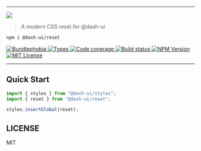 <hr/>

<img src='https://github.com/dash-ui/styles/raw/main/assets/logo.png'/>

> A modern CSS reset for @dash-ui

```sh
npm i @dash-ui/reset
```

<p>
  <a href="https://bundlephobia.com/result?p=@dash-ui/reset">
    <img alt="Bundlephobia" src="https://img.shields.io/bundlephobia/minzip/@dash-ui/reset?style=for-the-badge&labelColor=24292e">
  </a>
  <a aria-label="Types" href="https://www.npmjs.com/package/@dash-ui/reset">
    <img alt="Types" src="https://img.shields.io/npm/types/@dash-ui/reset?style=for-the-badge&labelColor=24292e">
  </a>
  <a aria-label="Code coverage report" href="https://codecov.io/gh/dash-ui/reset">
    <img alt="Code coverage" src="https://img.shields.io/codecov/c/gh/dash-ui/reset?style=for-the-badge&labelColor=24292e">
  </a>
  <a aria-label="Build status" href="https://github.com/dash-ui/reset/actions/workflows/release.yml">
    <img alt="Build status" src="https://img.shields.io/github/workflow/status/dash-ui/reset/release/main?style=for-the-badge&labelColor=24292e">
  </a>
  <a aria-label="NPM version" href="https://www.npmjs.com/package/@dash-ui/reset">
    <img alt="NPM Version" src="https://img.shields.io/npm/v/@dash-ui/reset?style=for-the-badge&labelColor=24292e">
  </a>
  <a aria-label="License" href="https://jaredlunde.mit-license.org/">
    <img alt="MIT License" src="https://img.shields.io/npm/l/@dash-ui/reset?style=for-the-badge&labelColor=24292e">
  </a>
</p>

---

## Quick Start

```js
import { styles } from "@dash-ui/styles";
import { reset } from "@dash-ui/reset";

styles.insertGlobal(reset);
```

## LICENSE

MIT
